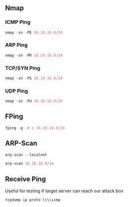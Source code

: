 ## Nmap
### ICMP Ping
```nix
nmap -sn -PE 10.10.10.0/24
```
### ARP Ping
```nix
nmap -sn -PR 10.10.10.0/24
```
### TCP/SYN Ping
```nix
nmap -sn -PS 10.10.10.0/24
```
### UDP Ping
```nix
nmap -sn -PU 10.10.10.0/24
```
## FPing
```nix
fping -g -r 1 10.10.10.0/24
```
## ARP-Scan
```nix
arp-scan --localnet
```
```nix
arp-scan 10.10.10.0/24
```
## Receive Ping
Useful for testing if target server can reach our attack box
```nix
tcpdump ip proto \\\\icmp
```